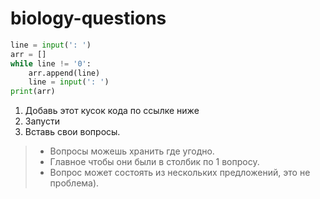 # biology-questions

```python
line = input(': ')
arr = []
while line != '0':
    arr.append(line)
    line = input(': ')
print(arr)
```

1. Добавь этот кусок кода по ссылке ниже
2. Запусти
3. Вставь свои вопросы.

> - Вопросы можешь хранить где угодно. 
> - Главное чтобы они были в столбик по 1 вопросу.
> - Вопрос может состоять из нескольких предложений, это не проблема).
